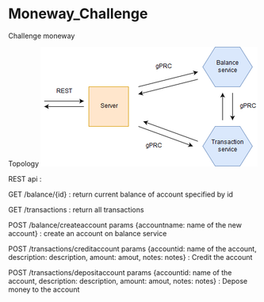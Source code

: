 # Moneway_Challenge
Challenge moneway

Topology
![Alt text](Misc/Topology.png?raw=true "Topology")


REST api :

GET /balance/{id} : return current balance of account specified by id

GET /transactions : return all transactions

POST /balance/createaccount params {accountname: name of the new account} : create an account on balance service

POST /transactions/creditaccount params {accountid: name of the account, 
                                        description: description, 
                                        amount: amout, notes: notes} : Credit the account 
                                        
POST /transactions/depositaccount params {accountid: name of the account, 
                                        description: description, 
                                        amount: amout, notes: notes} : Depose money to the account
